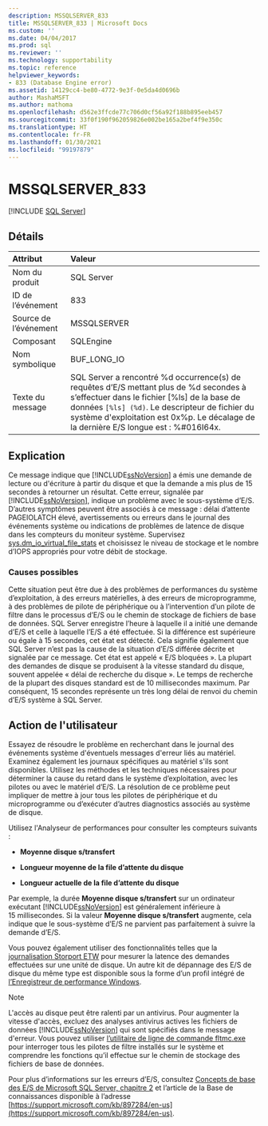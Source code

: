 ```yaml
---
description: MSSQLSERVER_833
title: MSSQLSERVER_833 | Microsoft Docs
ms.custom: ''
ms.date: 04/04/2017
ms.prod: sql
ms.reviewer: ''
ms.technology: supportability
ms.topic: reference
helpviewer_keywords:
- 833 (Database Engine error)
ms.assetid: 14129cc4-be80-4772-9e3f-0e5da4d0696b
author: MashaMSFT
ms.author: mathoma
ms.openlocfilehash: d562e3ffcde77c706d0cf56a92f188b895eeb457
ms.sourcegitcommit: 33f0f190f962059826e002be165a2bef4f9e350c
ms.translationtype: HT
ms.contentlocale: fr-FR
ms.lasthandoff: 01/30/2021
ms.locfileid: "99197879"
---
```

# <a name="mssqlserver_833"></a>MSSQLSERVER_833
 [!INCLUDE [SQL Server](../../includes/applies-to-version/sql-asdbmi.md)]
  
## <a name="details"></a>Détails  
  
| Attribut | Valeur |  
| :-------- | :---- |  
|Nom du produit|SQL Server|  
|ID de l’événement|833|  
|Source de l’événement|MSSQLSERVER|  
|Composant|SQLEngine|  
|Nom symbolique|BUF_LONG_IO|  
|Texte du message|SQL Server a rencontré %d occurrence(s) de requêtes d’E/S mettant plus de %d secondes à s’effectuer dans le fichier [%ls] de la base de données `[%ls] (%d)`.  Le descripteur de fichier du système d'exploitation est 0x%p.  Le décalage de la dernière E/S longue est : %#016I64x.|  
  
## <a name="explanation"></a>Explication  
Ce message indique que [!INCLUDE[ssNoVersion](../../includes/ssnoversion-md.md)] a émis une demande de lecture ou d'écriture à partir du disque et que la demande a mis plus de 15 secondes à retourner un résultat. Cette erreur, signalée par [!INCLUDE[ssNoVersion](../../includes/ssnoversion-md.md)], indique un problème avec le sous-système d’E/S. D’autres symptômes peuvent être associés à ce message : délai d’attente PAGEIOLATCH élevé, avertissements ou erreurs dans le journal des événements système ou indications de problèmes de latence de disque dans les compteurs du moniteur système. Supervisez [sys.dm_io_virtual_file_stats](../system-dynamic-management-views/sys-dm-io-virtual-file-stats-transact-sql.md) et choisissez le niveau de stockage et le nombre d’IOPS appropriés pour votre débit de stockage. 
  
### <a name="possible-causes"></a>Causes possibles  
Cette situation peut être due à des problèmes de performances du système d’exploitation, à des erreurs matérielles, à des erreurs de microprogramme, à des problèmes de pilote de périphérique ou à l’intervention d’un pilote de filtre dans le processus d’E/S ou le chemin de stockage de fichiers de base de données. SQL Server enregistre l’heure à laquelle il a initié une demande d’E/S et celle à laquelle l’E/S a été effectuée. Si la différence est supérieure ou égale à 15 secondes, cet état est détecté. Cela signifie également que SQL Server n’est pas la cause de la situation d’E/S différée décrite et signalée par ce message. Cet état est appelé « E/S bloquées ». La plupart des demandes de disque se produisent à la vitesse standard du disque, souvent appelée « délai de recherche du disque ». Le temps de recherche de la plupart des disques standard est de 10 millisecondes maximum. Par conséquent, 15 secondes représente un très long délai de renvoi du chemin d’E/S système à SQL Server. 
  
## <a name="user-action"></a>Action de l'utilisateur  
Essayez de résoudre le problème en recherchant dans le journal des événements système d'éventuels messages d'erreur liés au matériel. Examinez également les journaux spécifiques au matériel s'ils sont disponibles. Utilisez les méthodes et les techniques nécessaires pour déterminer la cause du retard dans le système d’exploitation, avec les pilotes ou avec le matériel d’E/S. La résolution de ce problème peut impliquer de mettre à jour tous les pilotes de périphérique et du microprogramme ou d’exécuter d’autres diagnostics associés au système de disque. 
  
Utilisez l'Analyseur de performances pour consulter les compteurs suivants :  
  
-   **Moyenne disque s/transfert**  
  
-   **Longueur moyenne de la file d’attente du disque**  
  
-   **Longueur actuelle de la file d’attente du disque**  
  
Par exemple, la durée **Moyenne disque s/transfert** sur un ordinateur exécutant [!INCLUDE[ssNoVersion](../../includes/ssnoversion-md.md)] est généralement inférieure à 15 millisecondes. Si la valeur **Moyenne disque s/transfert** augmente, cela indique que le sous-système d’E/S ne parvient pas parfaitement à suivre la demande d’E/S.

Vous pouvez également utiliser des fonctionnalités telles que la [journalisation Storport ETW](/archive/blogs/ntdebugging/storport-etw-logging-to-measure-requests-made-to-a-disk-unit) pour mesurer la latence des demandes effectuées sur une unité de disque. Un autre kit de dépannage des E/S de disque du même type est disponible sous la forme d’un profil intégré de [l’Enregistreur de performance Windows](/windows-hardware/test/wpt/introduction-to-wpr).
  
> [!NOTE]  
> L'accès au disque peut être ralenti par un antivirus. Pour augmenter la vitesse d'accès, excluez des analyses antivirus actives les fichiers de données [!INCLUDE[ssNoVersion](../../includes/ssnoversion-md.md)] qui sont spécifiés dans le message d'erreur. Vous pouvez utiliser [l’utilitaire de ligne de commande fltmc.exe](/windows-hardware/drivers/ifs/development-and-testing-tools#fltmcexe-control-program) pour interroger tous les pilotes de filtre installés sur le système et comprendre les fonctions qu’il effectue sur le chemin de stockage des fichiers de base de données. 
  
Pour plus d’informations sur les erreurs d’E/S, consultez [Concepts de base des E/S de Microsoft SQL Server, chapitre 2](/previous-versions/sql/sql-server-2005/administrator/cc917726(v=technet.10)) et l’article de la Base de connaissances disponible à l’adresse [https://support.microsoft.com/kb/897284/en-us](https://support.microsoft.com/kb/897284/en-us).  
